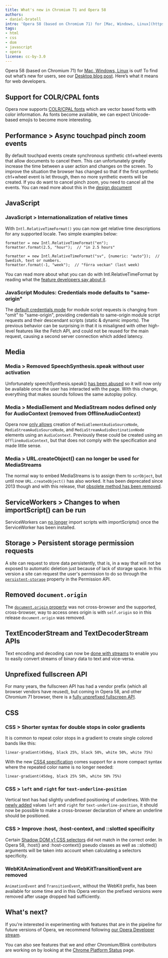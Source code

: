 ```yaml
---
title: What's new in Chromium 71 and Opera 58
authors:
- daniel-bratell
intro: 'Opera 58 (based on Chromium 71) for [Mac, Windows, Linux](https://www.opera.com/computer) is out! To find out what’s new for users, see our [Desktop blog post](https://blogs.opera.com/desktop/2019/01/opera-58-stable). Here’s what it means for web developers.'
tags:
- html
- css
- dom
- javascript
- opera
license: cc-by-3.0
---
```


Opera 58 (based on Chromium 71) for [Mac, Windows, Linux](https://www.opera.com/computer) is out! To
find out what’s new for users, see our
[Desktop blog post](https://blogs.opera.com/desktop/2019/01/opera-58-stable).
Here’s what it means for web developers.

## Support for COLR/CPAL fonts

Opera now supports [COLR/CPAL fonts](https://glyphsapp.com/tutorials/creating-a-microsoft-color-font) which
are vector based fonts with color information. As fonts become available, we can expect Unicode-based
emojis to become more interesting.

## Performance > Async touchpad pinch zoom events

By default touchpad events create synchronous synthetic ctrl+wheel events that allow documents to cancel them.
This can unfortunately greatly increase the time between a user action and changes on the screen. To improve
the situation the browser has changed so that if the first synthetic ctrl+wheel event is let through,
then no more synthetic events will be created. If you do want to cancel pinch zoom, you need to cancel
all the events. You can read more about this in the
[design document](https://docs.google.com/document/d/1Mou2PDOHcWqCcNQ3p-PaGjJddDulF6uQh-MBmTYGcEw/edit#heading=h.xgjl2srtytjt)

## JavaScript

### JavaScript > Internationalization of relative times

With `Intl.RelativeTimeFormat()` you can now get relative time descriptions for any supported locale.
Two simple examples below:

    formatter = new Intl.RelativeTimeFormat("en");
    formatter.format(2.5, "hour");  // "in 2.5 hours"

    formatter = new Intl.RelativeTimeFormat("sv", {numeric: "auto"});  // Swedish, text or numbers.
    formatter.format(-1, "week");  // "förra veckan" (last week)

You can read more about what you can do with Intl.RelativeTimeFormat by reading what the
[feature developers say about it](https://developers.google.com/web/updates/2018/10/intl-relativetimeformat).

### JavaScript Modules: Credentials mode defaults to "same-origin"

The [default credentials
mode](https://html.spec.whatwg.org/multipage/urls-and-fetching.html#module-script-credentials-mode)
for module script requests is changing from "omit" to "same-origin", providing credentials to
same-origin module script requests and their descendant scripts (static & dynamic imports).
The previous behavior can be surprising in that it is misaligned with other high-level features
like the Fetch API, and could not be reused for the main request, causing a second server connection
which added latency.

## Media

### Media > Removed SpeechSynthesis.speak without user activation

Unfortunately speechSynthesis.speak()
[has been abused](https://bugs.chromium.org/p/chromium/issues/detail?id=812767) so it will now
only be available once the user has interacted with the page. With this change, everything that
makes sounds follows the same autoplay policy.

### Media > MediaElement and MediaStream nodes defined only for AudioContext (removed from OfflineAudioContext)

Opera now [only allows](https://www.chromestatus.com/feature/5258622686724096) creation of
`MediaElementAudioSourceNode`, `MediaStreamAudioSourceNode`, and `MediaStreamAudioDestinationNode`
elements using an `AudioContext`. Previously these could be created using an `OfflineAudioContext`,
but that does not comply with the specification and made little sense.

### Media > URL.createObject() can no longer be used for MediaStreams

The normal way to embed MediaStreams is to assign them to `scrObject`, but until now `URL.createObject()`
has also worked. It has been deprecated since 2013 though and with this release, that
[obsolete method has been removed](https://bugs.chromium.org/p/chromium/issues/detail?id=800767&desc=2).

## ServiceWorkers > Changes to when importScript() can be run

ServiceWorkers can [no longer](https://www.chromestatus.com/feature/5748516353736704) import scripts
with importScripts() once the ServiceWorker has been installed.

## Storage > Persistent storage permission requests

A site can request to store data persistently, that is, in a way that will not be exposed
to automatic deletion just because of lack of storage space. In this version a site can
request the user's permission to do so through the
[`persistent-storage`](https://storage.spec.whatwg.org/#persistence) property in the Permission API.

## Removed `document.origin`

The [`document.origin` property](https://github.com/whatwg/dom/issues/410) was not cross-browser
and the supported, cross-browser, way to access ones origin is with `self.origin` so in
this release `document.origin` was removed.

## TextEncoderStream and TextDecoderStream APIs

Text encoding and decoding can now be
[done with streams](https://github.com/ricea/encoding-streams/blob/master/stream-explainer.md) to enable
you to easily convert streams of binary data to text and vice-versa.

## Unprefixed fullscreen API

For many years, the fullscreen API has had a vendor prefix (which all browser vendors have reused),
but coming in Opera 58, and other Chromium 71 browser, there is a
[fully unprefixed fullscreen API](https://fullscreen.spec.whatwg.org/).

## CSS

### CSS > Shorter syntax for double stops in color gradients

It is common to repeat color stops in a gradient to create single colored bands like this:

    linear-gradient(45deg, black 25%, black 50%, white 50%, white 75%)

With the new [CSS4 specification](https://www.w3.org/TR/css-images-4/) comes support for a more
compact syntax where the repeated color name is no longer needed:

    linear-gradient(45deg, black 25% 50%, white 50% 75%)

### CSS > `left` and `right` for `text-underline-position`

Vertical text has had slightly undefined positioning of underlines. With the
[newly added](https://drafts.csswg.org/css-text-decor-3/#text-underline-position-property) values
`left` and `right` for `text-underline-position`, it should now be possible to make a cross-browser
declaration of where an underline should be positioned.

### CSS > Improve :host, :host-context, and ::slotted specificity

Certain [Shadow DOM v1 CSS selectors](https://w3c.github.io/webcomponents/spec/shadow/) did not match
in the correct order. In Opera 58, :host() and :host-context() pseudo classes as well as ::slotted()
arguments will be taken into account when calculating a selectors specificity.

### WebKitAnimationEvent and WebKitTransitionEvent are removed

`AnimationEvent` and `TransitionEvent`, without the WebKit prefix, has been available for some time
and in this Opera version the prefixed versions were removed after usage dropped had sufficiently.

## What's next?

If you're interested in experimenting with features that are in the
pipeline for future versions of Opera, we recommend following
[our Opera Developer stream](https://www.opera.com/developer).

You can also see features that we and other Chromium/Blink
contributors are working on by looking at the [Chrome Platform
Status](https://www.chromestatus.com/features) page.
